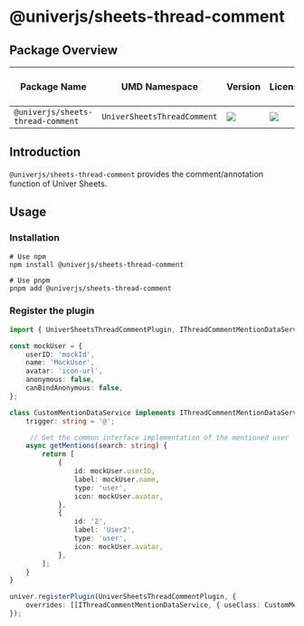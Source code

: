 # @univerjs/sheets-thread-comment

## Package Overview

| Package Name | UMD Namespace | Version | License | Downloads | Contains CSS | Contains i18n locales |
| --- | --- | --- | --- | --- | :---: | :---: |
| `@univerjs/sheets-thread-comment` | `UniverSheetsThreadComment` | [![][npm-version-shield]][npm-version-link] | ![][npm-license-shield] | ![][npm-downloads-shield] | ⭕️ | ⭕️ |

## Introduction

`@univerjs/sheets-thread-comment` provides the comment/annotation function of Univer Sheets.

## Usage

### Installation

```shell
# Use npm
npm install @univerjs/sheets-thread-comment

# Use pnpm
pnpm add @univerjs/sheets-thread-comment
```

### Register the plugin

```typescript
import { UniverSheetsThreadCommentPlugin, IThreadCommentMentionDataService} from '@univerjs/sheets-thread-comment';

const mockUser = {
    userID: 'mockId',
    name: 'MockUser',
    avatar: 'icon-url',
    anonymous: false,
    canBindAnonymous: false,
};

class CustomMentionDataService implements IThreadCommentMentionDataService {
    trigger: string = '@';

     // Get the common interface implementation of the mentioned user
    async getMentions(search: string) {
        return [
            {
                id: mockUser.userID,
                label: mockUser.name,
                type: 'user',
                icon: mockUser.avatar,
            },
            {
                id: '2',
                label: 'User2',
                type: 'user',
                icon: mockUser.avatar,
            },
        ];
    }
}

univer.registerPlugin(UniverSheetsThreadCommentPlugin, {
    overrides: [[IThreadCommentMentionDataService, { useClass: CustomMentionDataService }]],
});
```

<!-- Links -->
[npm-version-shield]: https://img.shields.io/npm/v/@univerjs/sheets-thread-comment?style=flat-square
[npm-version-link]: https://npmjs.com/package/@univerjs/sheets-thread-comment
[npm-license-shield]: https://img.shields.io/npm/l/@univerjs/sheets-thread-comment?style=flat-square
[npm-downloads-shield]: https://img.shields.io/npm/dm/@univerjs/sheets-thread-comment?style=flat-square
